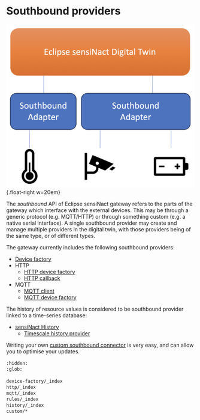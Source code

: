 # Southbound providers

![Devices using Southbound providers to communicate with the Eclipse sensiNact Digital Twin](../_static/southbound/southbound-provider-white.png){.float-right w=20em}

The *southbound* API of Eclipse sensiNact gateway refers to the parts of the gateway which interface with the external devices. This may be through a generic protocol (e.g. MQTT/HTTP) or through something custom (e.g. a native serial interface). A single southbound provider may create and manage multiple providers in the digital twin, with those providers being of the same type, or of different types.

<p class="clear-right"/>

The gateway currently includes the following southbound providers:

* [Device factory](./device-factory/core.md)
* HTTP
  * [HTTP device factory](./http/http-device-factory.md)
  * [HTTP callback](./http/http-callback.md)
* MQTT
  * [MQTT client](./mqtt/mqtt-client.md)
  * [MQTT device factory](./mqtt/mqtt-device-factory.md)

The history of resource values is considered to be southbound provider linked to a time-series database:

* [sensiNact History](./history/history.md)
  * [Timescale history provider](./history/timescale.md)

Writing your own [custom southbound connector](./custom/custom.md) is very easy, and can allow you to optimise your updates.

```{toctree}
:hidden:
:glob:

device-factory/_index
http/_index
mqtt/_index
rules/_index
history/_index
custom/*
```
